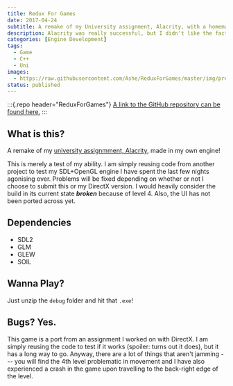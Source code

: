 ```yaml
---
title: Redux For Games
date: 2017-04-24
subtitle: A remake of my University assignment, Alacrity, with a homemade engine.
description: Alacrity was really successful, but I didn't like the fact that it wasn't cross platform. To test myself even further I wanted to try porting it to OpenGL.
categories: [Engine Development]
tags: 
  - Game
  - C++
  - Uni
images:
  - https://raw.githubusercontent.com/Ashe/ReduxForGames/master/img/preview.gif
status: published
---
```


:::{.repo header="ReduxForGames"}
[A link to the GitHub repository can be found here.](https://github.com/Ashe/ReduxForGames/)
:::

## What is this?
A remake of my [university assignmment, Alacrity](/project/alacrity), made in my own engine!

This is merely a test of my ability. I am simply reusing code from another project to test my SDL+OpenGL engine I have spent the last few nights agonising over. Problems will be fixed depending on whether or not I choose to submit this or my DirectX version. I would heavily consider the build in its current state ***broken*** because of level 4. Also, the UI has not been ported across yet.

## Dependencies
- SDL2
- GLM
- GLEW
- SOIL

## Wanna Play?
Just unzip the `debug` folder and hit that `.exe`!

## Bugs? Yes.
This game is a port from an assignment I worked on with DirectX. I am simply reusing the code to test if it works (spoiler: turns out it does), but it has a long way to go. Anyway, there are a lot of things that aren't jamming --- you will find the 4th level problematic in movement and I have also experienced a crash in the game upon travelling to the back-right edge of the level.
